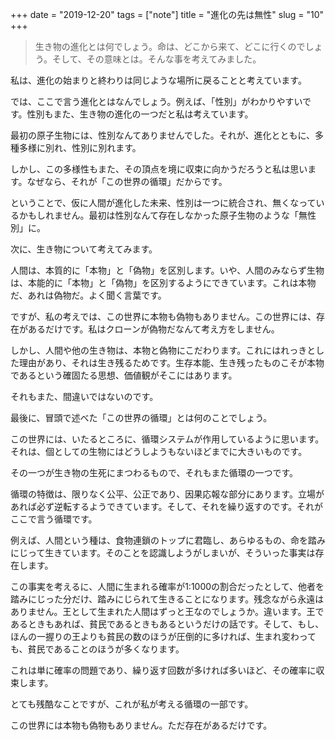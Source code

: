+++
date = "2019-12-20"
tags = ["note"]
title = "進化の先は無性"
slug = "10"
+++

> 生き物の進化とは何でしょう。命は、どこから来て、どこに行くのでしょう。そして、その意味とは。そんな事を考えてみました。

私は、進化の始まりと終わりは同じような場所に戻ることと考えています。

では、ここで言う進化とはなんでしょう。例えば、「性別」がわかりやすいです。性別もまた、生き物の進化の一つだと私は考えています。

最初の原子生物には、性別なんてありませんでした。それが、進化とともに、多種多様に別れ、性別に別れます。

しかし、この多様性もまた、その頂点を境に収束に向かうだろうと私は思います。なぜなら、それが「この世界の循環」だからです。

ということで、仮に人間が進化した未来、性別は一つに統合され、無くなっているかもしれません。最初は性別なんて存在しなかった原子生物のような「無性別」に。

次に、生き物について考えてみます。

人間は、本質的に「本物」と「偽物」を区別します。いや、人間のみならず生物は、本能的に「本物」と「偽物」を区別するようにできています。これは本物だ、あれは偽物だ。よく聞く言葉です。

ですが、私の考えでは、この世界に本物も偽物もありません。この世界には、存在があるだけです。私はクローンが偽物だなんて考え方をしません。

しかし、人間や他の生き物は、本物と偽物にこだわります。これにはれっきとした理由があり、それは生き残るためです。生存本能、生き残ったものこそが本物であるという確固たる思想、価値観がそこにはあります。

それもまた、間違いではないのです。

最後に、冒頭で述べた「この世界の循環」とは何のことでしょう。

この世界には、いたるところに、循環システムが作用しているように思います。それは、個としての生物にはどうしようもないほどまでに大きいものです。

その一つが生き物の生死にまつわるもので、それもまた循環の一つです。

循環の特徴は、限りなく公平、公正であり、因果応報な部分にあります。立場があれば必ず逆転するようできています。そして、それを繰り返すのです。それがここで言う循環です。

例えば、人間という種は、食物連鎖のトップに君臨し、あらゆるもの、命を踏みにじって生きています。そのことを認識しようがしまいが、そういった事実は存在します。

この事実を考えるに、人間に生まれる確率が1:1000の割合だったとして、他者を踏みにじった分だけ、踏みにじられて生きることになります。残念ながら永遠はありません。王として生まれた人間はずっと王なのでしょうか。違います。王であるときもあれば、貧民であるときもあるというだけの話です。そして、もし、ほんの一握りの王よりも貧民の数のほうが圧倒的に多ければ、生まれ変わっても、貧民であることのほうが多くなります。

これは単に確率の問題であり、繰り返す回数が多ければ多いほど、その確率に収束します。

とても残酷なことですが、これが私が考える循環の一部です。

この世界には本物も偽物もありません。ただ存在があるだけです。

